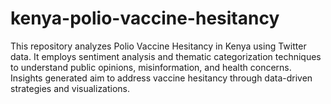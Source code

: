# kenya-polio-vaccine-hesitancy
This repository analyzes Polio Vaccine Hesitancy in Kenya using Twitter data. It employs sentiment analysis and thematic categorization techniques to understand public opinions, misinformation, and health concerns. Insights generated aim to address vaccine hesitancy through data-driven strategies and visualizations.
